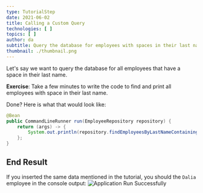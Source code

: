 ```yaml
---
type: TutorialStep
date: 2021-06-02
title: Calling a Custom Query
technologies: [ ]
topics: [ ]
author: da
subtitle: Query the database for employees with spaces in their last name.
thumbnail: ./thumbnail.png
---
```


Let's say we want to query the database for all employees that have a space in their last name.

**Exercise**: Take a few minutes to write the code to find and print all employees with space in their last name.

Done? Here is what that would look like:
```java
@Bean
public CommandLineRunner run(EmployeeRepository repository) {
    return (args) -> {
        System.out.println(repository.findEmployeesByLastNameContaining(" "));
    };
}
```

## End Result
If you inserted the same data mentioned in the tutorial, you should the `Dalia` employee in the console output: ![Application Run Successfully](./ApplicationRunSuccess2.png)
